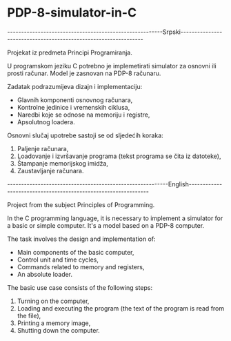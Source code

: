 # PDP-8-simulator-in-C

--------------------------------------------------------Srpski----------------------------------------------------------------

Projekat iz predmeta Principi Programiranja.

U programskom jeziku C potrebno je implemetirati simulator za osnovni ili prosti računar. Model je
zasnovan na PDP-8 računaru.

Zadatak podrazumijeva dizajn i implementaciju:
- Glavnih komponenti osnovnog računara,
- Kontrolne jedinice i vremenskih ciklusa,
- Naredbi koje se odnose na memoriju i registre,
- Apsolutnog loadera.

Osnovni slučaj upotrebe sastoji se od sljedećih koraka:
1. Paljenje računara,
2. Loadovanje i izvršavanje programa (tekst programa se čita iz datoteke),
3. Štampanje memorijskog imidža,
4. Zaustavljanje računara.

----------------------------------------------------------English---------------------------------------------------------------

Project from the subject Principles of Programming.

In the C programming language, it is necessary to implement a simulator for a basic or simple computer. It's a model
based on a PDP-8 computer.

The task involves the design and implementation of:
- Main components of the basic computer,
- Control unit and time cycles,
- Commands related to memory and registers,
- An absolute loader.

The basic use case consists of the following steps:
1. Turning on the computer,
2. Loading and executing the program (the text of the program is read from the file),
3. Printing a memory image,
4. Shutting down the computer.
